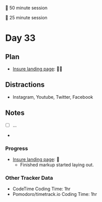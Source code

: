 🍒 50 minute session

🍅 25 minute session

# Day 33

## Plan

-   [Insure landing page](https://www.frontendmentor.io/challenges/insure-landing-page-uTU68JV8): 🍒🍒

## Distractions

-   Instagram, Youtube, Twitter, Facebook

## Notes

-   [ ] ...
-

### Progress

-   [Insure landing page](https://www.frontendmentor.io/challenges/insure-landing-page-uTU68JV8): 🍒
    -   Finished markup started laying out.

### Other Tracker Data

-   CodeTime Coding Time: 1hr
-   Pomodoro/timetrack.io Coding Time: 1hr
